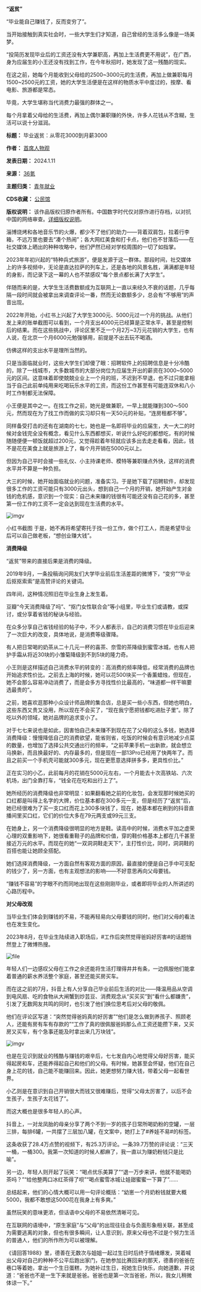 **“返贫”** 


“毕业能自己赚钱了，反而变穷了”。


当开始接触到真实社会时，一些大学生们才知道，自己曾经的生活多么像是一场美梦。


“投简历发现毕业后的工资还没有大学兼职高，再加上生活费更不用说”，在广西，身为应届生的小王还没有找到工作，在今年秋招时，她发现了这一残酷的现实。


在这之前，她每个月能收到父母给的2500~3000元的生活费，再加上做兼职每月1500~2500元的工资，她的大学生活便是在这样的物质水平中度过的，按摩、看电影、旅游都是常态。


毕竟，大学生堪称当代消费力最强的群体之一。


每个月拿着父母给的生活费，再加上偶尔兼职赚的外快，许多人花钱从不含糊，生活可以说十分滋润。




**标题：** 毕业返贫：从零花3000到月薪3000  

**作者：** [首席人物观](https://chinadigitaltimes.net/space/首席人物观)  

**发表日期：** 2024.1.11  

**来源：** [36氪](https://m.36kr.com/p/2598688541277061)  

**主题归类：** [青年就业](https://chinadigitaltimes.net/space/青年就业)  

**CDS收藏：** [公民馆](https://chinadigitaltimes.net/space/%E5%85%AC%E6%B0%91%E9%A6%86)  

**版权说明：** 该作品版权归原作者所有。中国数字时代仅对原作进行存档，以对抗中国的网络审查。[详细版权说明](https://chinadigitaltimes.net/chinese/copyright)。


淄博烧烤和各地音乐节的火爆，都少不了他们的助力——背着双肩包，拉着行李箱，不远万里也要去“凑个热闹”；各大网红美食和打卡点，他们也不甘落后——在社交媒体上晒出的种种攻略中，他们俨然已经对学校周围的一切了如指掌。


2023年年初兴起的“特种兵式旅游”，便是发源于这一群体。那段时间，社交媒体上的许多视频中，无论是直达拉萨的列车上，还是各地的风景名胜，满满都是年轻的身影，而记录下这一幕的人也不禁感叹“每个景点都长满了大学生”。


伴随而来的是，大学生生活费数额成为互联网上一直以来经久不衰的话题，几乎每隔一段时间就会被拿出来调查评论一番，然而无论数额多少，总会有“不够用”的声音出现。


2022年开始，小红书上兴起了大学生3000元、5000元过一个月的挑战。从他们发上来的账单截图可以看到，一个月支出4000元已经算是正常水平，甚至是控制后的结果。而在这些挑战中，评论区里不乏一个月2万~3万元花销的大学生，也有人说，在北京一个月6000元勉强够用，前提是不出去玩不喝酒。


仿佛这样的支出水平是理所当然的。


只是当面临就业时，这些大学生们却傻了眼：招聘软件上的招聘信息是十分冷酷的，除了一线城市，大多数城市的大部分岗位为应届生开出的薪资在3000~5000元的区间。这意味着即使兢兢业业上一个月的班，不迟到不早退，也不过只能拿相当于自己此前单纯用来吃喝玩乐水平的工资，而这份工作甚至有可能连双休和八小时工作制都无法保障。


小王便是其中之一。在找工作之前，她光是做兼职，一早上就能赚到300～500元，然而现在为了找工作而做的实习却只有一天50元的补贴，“连房租都不够”。


同样备受打击的还有在湖南的七七，她也是一名即将毕业的应届生，大一大二的时候对金钱完全没有概念，看见什么东西都想买，听说什么好吃的都想吃，有的时候随随便便一顿饭就超过200元，又觉得趁着年轻就应该多出去走走看看，因此，钱不是花在美食上就是旅游上了，每个月开销在5000元以上。


但因为自己平时会接一些礼仪、小主持课老师、模特等兼职赚点外快，这样的消费水平并不算是一种负担。


大三的时候，她开始面临就业的问题，准备实习。于是她下载了招聘软件，却发现很多工作的工资可能只有3000元出头，想到自己一个月的开销，她开始产生对金钱的危机感，意识到一个现实：自己未来赚的钱很有可能还没有自己花的多，甚至第一份工作的工资不一定会达到现在生活费的水平。


![imgv](https://chinadigitaltimes.net/chinese/files/2024/01/post-704029-659fd60d5a96d.)  

小红书截图
于是，她不再将希望寄托于找一份工作，做个打工人，而是希望毕业后可以自己做老板，“想创业赚大钱”。


**消费降级** 


“返贫”带来的直接后果是消费的降级。


2019年9月，一条投稿询问网友们大学毕业前后生活差距的微博下，“变穷”“毕业后抠抠索索”是高赞评论的关键词。


四年间，这种情况照旧在毕业生身上发生着。


豆瓣“今天消费降级了吗”、“抠门女性联合会”等小组里，毕业生们或请教，或探讨，或分享着省钱的秘诀与经验。


在众多分享自己省钱经验的帖子中，不少人都表示，自己的消费习惯在毕业后迎来了一次巨大的改变，具体地说，是消费等级骤降。


有人把日常喝的奶茶从二十几元一杯的喜茶、奈雪的茶降级到蜜雪冰城，也有人把护手霜从将近30块的小雏菊降级到不到5块的隆力奇。


小王则是这样描述自己消费水平的转变的：高消费的频率降低，经常消费的品牌也开始追求性价比。之前去上海的时候，她可以花500块买一个香薰蜡烛，但现在，她不会那么容易冲动消费了，而是会多方寻找性价比最高的，“味道都一样干嘛要选最贵的”。


之前，她喜欢逛那种小众设计师品牌的集合店，总是买一些小东西，但她也明白，这些东西又贵又没用，所以现在不会买了，“现在我宁愿把钱都吃进肚子里”。除了吃以外的领域，她对品牌的追求变小了。


对于七七来说也是如此，因害怕自己未来赚不到现在花了父母的这么多钱，她选择消费降级：慢慢降低自己的消费欲望，能省则省，吃饭的时候会有意识地减少点菜的数量，也增加了选择公共交通出行的频率，“之前苹果手机一出新款，就会想立马换新，而且换最好的、内存最多的，但是现在一部13Pro已经用了快两年了。而且之前买一个手机壳可能就300多元，现在更愿意选择拼多多，更具性价比。”


正在实习的小乙，此前每月的花销在5000元左右，一个月能去十次高铁站、六次机场，出门全靠打车，“钱全花在吃和出行上了”。


她所经历的消费降级也非常明显：如果翻看她之前的化妆包，会发现那时候她买的口红都是叫得上名字的大牌，价位基本都在300多元一支，但是经历了“返贫”后，她已经很难为了买一支口红而花上300多块钱了，现在，她基本都在刷到的抖音直播间里买口红，它们的价位大多在79元两支或99元三支。


在她身上，另一个消费降级很明显的地方是鞋。读高中的时候，消费水平加之虚荣心理的双重影响下，她很看重鞋子的品牌和价值，穿的鞋价格基本上都在几千甚至接近万元的水平。而现在的她“一双洞洞鞋走天下”，主打性价比，同时，洞洞鞋的百搭也能让她顾全搭配。


她们选择消费降级，一方面自然有客观方面的原因，最直接的便是自己手中可支配的钱少了，另一方面，也有主观想法的影响——不好意思再向父母要钱。


“赚钱不容易”的字眼不约而同地出现在这些刚刚毕业，或者即将毕业的人所讲述的心路历程中。


**对父母改观** 


当毕业生们体会到赚钱的不易，不能再轻易向父母要钱的同时，他们对父母的看法也在发生变化。


2023年8月，在毕业生陆续进入职场后，#工作后突然觉得爸妈好厉害#的话题悄然登上了微博热搜。


![file](https://chinadigitaltimes.net/chinese/files/2024/01/image-1704986029009.png)


年轻人们一边感叹父母在工作之余还能将生活打理得井井有条，一边佩服他们能拿着普通的薪水养活整个家庭，甚至还能买房买车。


而在这之前的7月，抖音上有人分享自己毕业前后生活的对比——降温用品从空调到电风扇、吃的食物从大闸蟹到炒芸豆、消费观念从“买买买”到“看什么都嫌贵”，引发了无数网友共鸣的同时，也引发了他们换位思考后对父母的敬佩。


他们在评论区写道：“突然觉得爸妈真的好厉害”“他们是怎么做到养孩子、照顾老人，还能有房有车有存款的”“工作了真的很佩服爸妈那么点工资还能攒下来，又买房又买车，有个急事还能及时拿出来几万块钱”。


![imgv](https://chinadigitaltimes.net/chinese/files/2024/01/post-704029-659fd60e9d493.)


也是在见识到就业的残酷与赚钱的艰辛后，七七发自内心地觉得父母好厉害，能买得起房和车，还能养得起自己和他们的父母。有时候，她甚至会怀疑，他们在自己身上花的钱，自己能不能赚回来。因此，她更想努力赚大钱，带着父母一起看世界。


小乙则是在意识到自己开销很大而钱又很难赚后，觉得“父母太厉害了，以后不会生孩子，生孩子太花钱了”。


而这大概也是很多年轻人的心声。


抖音上，一对龙凤胎的母亲分享了两个不到一岁的孩子日常所喝奶粉的空罐，一层三排，每排6罐，一共摆了三层加八罐，在文案中，她打上了#养娃不易#的标签。


这条收获了28.4万点赞的视频下，有25.3万评论。一条39.7万赞的评论说：“三天一桶，一桶300。我第一次知道的时候人都麻了，我一直以为赚奶粉钱只是比喻”。


另一边，年轻人则开起了玩笑：“喝点优乐美算了”“退一万步来讲，他就不能喝奶茶吗？”“给他整两口冰红茶得了呗”“喝点蜜雪冰城让娃甜蜜蜜一下算了”……


总结起来，他们的心情大概可以用一句评论概括：“幼崽一个月奶粉钱就要大概5000，我都不敢想这5000花在我身上有多爽。”


虽然玩笑的意味更浓，但话语中父母的不易依然清晰可见。


在互联网的语境中，“原生家庭”与“父母”的出现往往会与负面形象相关联，甚至成为需要逃离的对象，但也有很多瞬间，让人意识到，原来父母也不过是个努力生活的普通人，他们的所作所为可以被理解。


《请回答1988》里，德善在无数次与姐姐一起过生日时后终于情绪爆发，哭着喊出父母对自己的种种不公平后跑出家门，在她参加比赛回来的那天，德善的爸爸在巷口等着她，拿出一个生日蛋糕，为她补过生日，祝她生日快乐，向她道歉，并说道：“爸爸也不是一生下来就是爸爸。爸爸也是第一次当爸爸，所以，我女儿稍微体谅一下。”




